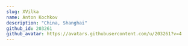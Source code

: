 ```yaml
---
slug: XVilka
name: Anton Kochkov
description: "China, Shanghai"
github_id: 203261
github_avatar: https://avatars.githubusercontent.com/u/203261?v=4
---
```


